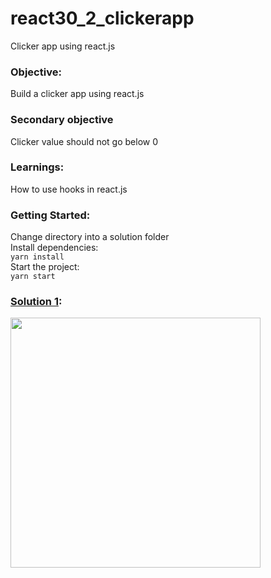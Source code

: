 # react30_2_clickerapp
Clicker app using react.js

### Objective:
Build a clicker app using react.js

### Secondary objective
Clicker value should not go below 0

### Learnings:
How to use hooks in react.js

### Getting Started:   
Change directory into a solution folder   
Install dependencies:     
`yarn install`  
Start the project:    
`yarn start`  

### [Solution 1](https://github.com/codeclassifiers/react30_2_clickerapp/tree/master/1_starter_code):
<img src="https://res.cloudinary.com/dk22rcdch/image/upload/v1602056241/Blogimages/Clicker_o7hqyq.gif" height="400" />
